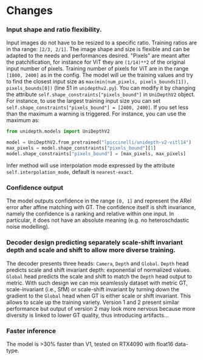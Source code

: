# Changes


### Input shape and ratio flexibility.

Input images do not have to be resized to a specific ratio. Training ratios are in tha range: `[2/3, 2/1]`. The image shape and size is flexible and can be adapted to the needs and performances desired. "Pixels" are meant after the patchification, for instance for ViT they are `(1/14)**2` of the original input number of pixels. Training number of pixels for ViT are in the range `[1800, 2400]` as in the config. The model will ue the training values and try to find the closest input size as `max(min(num_pixels, pixels_bounds[1]), pixels_bounds[0])` (line 51 in `unidepthv2.py`). You can modify it by changing the attribute `self.shape_constraints["pixels_bound"]` in `UniDepthV2` object. For instance, to use the largest training input size you can set `self.shape_constraints["pixels_bound"] = [2400, 2400]`. If you set less than the maximum a warning is triggered. For instance, you can use the maximum as:

```python
from unidepth.models import UniDepthV2

model = UniDepthV2.from_pretrained("lpiccinelli/unidepth-v2-vitl14")
max_pixels = model.shape_constraints["pixels_bound"][1]
model.shape_constraints["pixels_bound"] = [max_pixels, max_pixels]
```

Infer method will use interpolation mode expressed by the attribute `self.interpolation_mode`, default is `nearest-exact`.


### Confidence output  

The model outputs confidence in the range `[0, 1]` and represent the ARel error after affine matching with GT. The confidence itself is shift invariance, namely the confidence is a ranking and relative within one input. In particular, it does not have an absolute meaning (e.g. no heteroschdastic noise modelling).


### Decoder design predicting separately scale-shift invariant depth and scale and shift to allow more diverse training. 

The decoder presents three heads: `Camera`, `Depth` and `Global`. `Depth` head predicts scale and shift invariant depth: exponential of normalized values. `Global` head predicts the scale and shift to match the `Depth` head output to metric. With such design we can mix seamlessly dataset with metric GT, scale-invariant (i.e., SfM) or scale-shift invariant by turning down the gradient to the `Global` head when GT is either scale or shift invariant. This allows to scale up the training variety. Version 1 and 2 present similar performance but output of version 2 may look more nervous because more diversity is linked to lower GT quality, thus introducing artifacts... 


### Faster inference  

The model is >30% faster than V1, tested on RTX4090 with float16 data-type.
